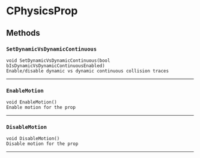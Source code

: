 # CPhysicsProp

## Methods

### `SetDynamicVsDynamicContinuous`
```
void SetDynamicVsDynamicContinuous(bool bIsDynamicVsDynamicContinuousEnabled)
Enable/disable dynamic vs dynamic continuous collision traces
```
------

### `EnableMotion`
```
void EnableMotion()
Enable motion for the prop
```
------

### `DisableMotion`
```
void DisableMotion()
Disable motion for the prop
```
------
